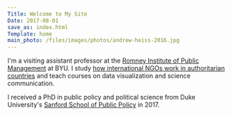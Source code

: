 ```yaml
---
Title: Welcome to My Site
Date: 2017-08-01
save_as: index.html
Template: home
main_photo: /files/images/photos/andrew-heiss-2016.jpg
---
```


I'm a visiting assistant professor at the [Romney Institute of Public Management](https://marriottschool.byu.edu/mpa/) at BYU. I study [how international NGO&#8288;s work in authoritarian countries](https://www.ingoresearch.org) and teach courses on data visualization and science communication.

I received a PhD in public policy and political science from Duke University's [Sanford School of Public Policy](http://sanford.duke.edu/) in 2017. 
